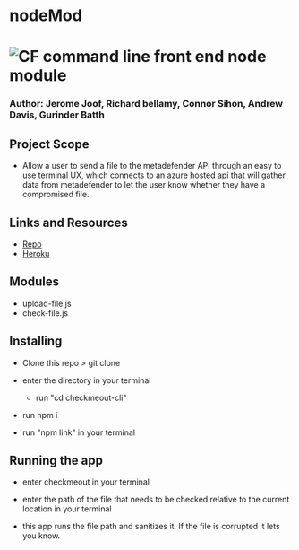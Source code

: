 # nodeMod
![CF](http://i.imgur.com/7v5ASc8.png) command line front end node module
==========================================================

### Author: Jerome Joof, Richard bellamy, Connor Sihon, Andrew Davis, Gurinder Batth

## Project Scope
* Allow a user to send a file to the metadefender API through an easy to use terminal UX, which connects to an azure hosted api that will gather data from metadefender to let the user know whether they have a compromised file.


## Links and Resources
* [Repo](https://github.com/filedefenders-earth-s-mightiest-heroes)
* [Heroku](https://dashboard.heroku.com/apps/check-me-out-n12)


## Modules
* upload-file.js
* check-file.js


## Installing 
* Clone this repo > git clone 

* enter the directory in your terminal
   *  run "cd checkmeout-cli"
   
 * run npm i
   
* run "npm link" in your terminal 


## Running the app

* enter checkmeout in your terminal

* enter the path of the file that needs to be checked relative to the current location in your terminal

* this app runs the file path and sanitizes it. If the file is corrupted it lets you know.